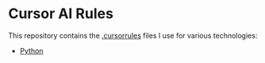 # Cursor AI Rules

This repository contains the [.cursorrules](https://docs.cursor.com/context/rules-for-ai) files I use for various
technologies:

- [Python](./python/.cursorrules)
